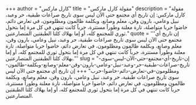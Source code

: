 +++
author = "كارل ماركس"
title = "مقولة كارل ماركس"
description = "مقولة كارل ماركس: إن تاريخ أي مجتمع حتى الآن ليس سوى تاريخ صراعات طبقية، حر وعبد، نبيل وعامي، بارون وقن، معلم وصانع، وبكلمة ظالمون ومظلومون، في تعارض دائم، خاضوا حربا متواصلة، تارة معلنة وطوراً مستترة، حرباً كانت تنتهي في كل مرة إما بتحول ثوري للمجتمع كله، أو إما بهلاك كلتا الطبقتين المتصارعتين."
quote = '''إن تاريخ أي مجتمع حتى الآن ليس سوى تاريخ صراعات طبقية، حر وعبد، نبيل وعامي، بارون وقن، معلم وصانع، وبكلمة ظالمون ومظلومون، في تعارض دائم، خاضوا حربا متواصلة، تارة معلنة وطوراً مستترة، حرباً كانت تنتهي في كل مرة إما بتحول ثوري للمجتمع كله، أو إما بهلاك كلتا الطبقتين المتصارعتين.'''
slug = "إن-تاريخ-أي-مجتمع-حتى-الآن-ليس-سوى-تاريخ-صراعات-طبقية-حر-وعبد-نبيل-وعامي-بارون-وقن-معلم-وصانع-وبكلمة-ظالمون-ومظلومون-في-تعارض-دائم-خاضوا-حرب"
+++
إن تاريخ أي مجتمع حتى الآن ليس سوى تاريخ صراعات طبقية، حر وعبد، نبيل وعامي، بارون وقن، معلم وصانع، وبكلمة ظالمون ومظلومون، في تعارض دائم، خاضوا حربا متواصلة، تارة معلنة وطوراً مستترة، حرباً كانت تنتهي في كل مرة إما بتحول ثوري للمجتمع كله، أو إما بهلاك كلتا الطبقتين المتصارعتين.
